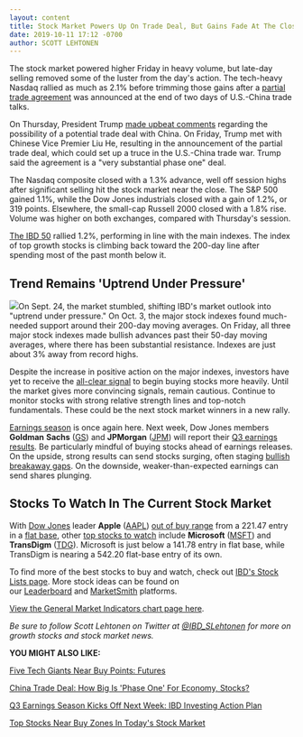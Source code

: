 ```yaml
---
layout: content
title: Stock Market Powers Up On Trade Deal, But Gains Fade At The Close; Apple Hits Record
date: 2019-10-11 17:12 -0700
author: SCOTT LEHTONEN
---
```






The stock market powered higher Friday in heavy volume, but late-day selling removed some of the luster from the day's action. The tech-heavy Nasdaq rallied as much as 2.1% before trimming those gains after a [partial trade agreement](https://www.investors.com/news/economy/china-trade-deal-impact-us-economy-dow-jones/) was announced at the end of two days of U.S.-China trade talks.




On Thursday, President Trump [made upbeat comments](https://www.investors.com/market-trend/the-big-picture/stock-market-rally-sparked-by-trump-us-china-trade-talk-dow-jones-apple-stock/) regarding the possibility of a potential trade deal with China. On Friday, Trump met with Chinese Vice Premier Liu He, resulting in the announcement of the partial trade deal, which could set up a truce in the U.S.-China trade war. Trump said the agreement is a "very substantial phase one" deal.


The Nasdaq composite closed with a 1.3% advance, well off session highs after significant selling hit the stock market near the close. The S&P 500 gained 1.1%, while the Dow Jones industrials closed with a gain of 1.2%, or 319 points. Elsewhere, the small-cap Russell 2000 closed with a 1.8% rise. Volume was higher on both exchanges, compared with Thursday's session.


[The IBD 50](https://research.investors.com/stock-lists/ibd-50/) rallied 1.2%, performing in line with the main indexes. The index of top growth stocks is climbing back toward the 200-day line after spending most of the past month below it.


Trend Remains 'Uptrend Under Pressure'
--------------------------------------


![](https://www.investors.com/wp-content/uploads/2019/10/MP101119-261x300.jpg)On Sept. 24, the market stumbled, shifting IBD's market outlook into "uptrend under pressure." On Oct. 3, the major stock indexes found much-needed support around their 200-day moving averages. On Friday, all three major stock indexes made bullish advances past their 50-day moving averages, where there has been substantial resistance. Indexes are just about 3% away from record highs.


Despite the increase in positive action on the major indexes, investors have yet to receive the [all-clear signal](https://www.investors.com/how-to-invest/investors-corner/what-is-a-follow-through-day/) to begin buying stocks more heavily. Until the market gives more convincing signals, remain cautious. Continue to monitor stocks with strong relative strength lines and top-notch fundamentals. These could be the next stock market winners in a new rally.


[Earnings season](https://www.investors.com/how-to-invest/investors-corner/how-to-invest-when-to-buy-growth-stocks-earnings/) is once again here. Next week, Dow Jones members **Goldman** **Sachs** ([GS](https://research.investors.com/quote.aspx?symbol=GS)) and **JPMorgan** ([JPM](https://research.investors.com/quote.aspx?symbol=JPM)) will report their [Q3 earnings results](https://www.investors.com/news/sp-500-earnings-q3-first-decline-3-years/). Be particularly mindful of buying stocks ahead of earnings releases. On the upside, strong results can send stocks surging, often staging [bullish breakaway gaps](https://www.investors.com/how-to-invest/investors-corner/breakaway-gap-the-art-of-the-breakout/). On the downside, weaker-than-expected earnings can send shares plunging.


Stocks To Watch In The Current Stock Market
-------------------------------------------



With [Dow Jones](https://www.investors.com/research/dow-jones-stocks/) leader **Apple** ([AAPL](https://research.investors.com/quote.aspx?symbol=AAPL)) [out of buy range](https://www.investors.com/how-to-invest/investors-corner/nvidia-buy-range/) from a 221.47 entry in a [flat base](https://www.investors.com/how-to-invest/investors-corner/flat-base-stock-dollar-tree-breakout/), other [top stocks to watch](http://www.investors.com/research/best-stocks-to-buy-now/) include **Microsoft** ([MSFT](https://research.investors.com/quote.aspx?symbol=MSFT)) and **TransDigm** ([TDG](https://research.investors.com/quote.aspx?symbol=TDG)). Microsoft is just below a 141.78 entry in flat base, while TransDigm is nearing a 542.20 flat-base entry of its own.


To find more of the best stocks to buy and watch, check out [IBD's Stock Lists page](https://www.investors.com/stock-lists/stocks-to-watch-top-rated-ipos-big-caps-and-growth-stocks/). More stock ideas can be found on our [Leaderboard](https://leaderboard.investors.com/#/leaders/leadersnearabuypoint) and [MarketSmith](https://marketsmith.investors.com/) platforms.


[View the General Market Indicators chart page here](https://www.investors.com/wp-content/uploads/2019/10/GMI_101419.pdf).


*Be sure to follow Scott Lehtonen on Twitter at [@IBD\_SLehtonen](https://twitter.com/IBD_SLehtonen) for more on growth stocks and stock market news.*


**YOU MIGHT ALSO LIKE:**


[Five Tech Giants Near Buy Points: Futures](https://www.investors.com/market-trend/stock-market-today/dow-jones-futures-china-trade-deal-spur-stock-market-rally-apple-stock-microsoft-stock-google-stock-nvidia/)


[China Trade Deal: How Big Is 'Phase One' For Economy, Stocks?](https://www.investors.com/news/economy/china-trade-deal-impact-us-economy-dow-jones/)


[Q3 Earnings Season Kicks Off Next Week: IBD Investing Action Plan](https://www.investors.com/research/investing-action-plan/earnings-reports-netflix-jpmorgan-goldman-sachs-ibm-q3-2019/)


[Top Stocks Near Buy Zones In Today's Stock Market](https://www.investors.com/category/stock-lists/stocks-near-a-buy-zone/)




